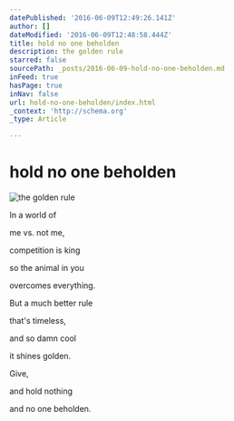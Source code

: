 ```yaml
---
datePublished: '2016-06-09T12:49:26.141Z'
author: []
dateModified: '2016-06-09T12:48:58.444Z'
title: hold no one beholden
description: the golden rule
starred: false
sourcePath: _posts/2016-06-09-hold-no-one-beholden.md
inFeed: true
hasPage: true
inNav: false
url: hold-no-one-beholden/index.html
_context: 'http://schema.org'
_type: Article

---
```

# hold no one beholden
![the golden rule](https://the-grid-user-content.s3-us-west-2.amazonaws.com/bdd000fd-d2e3-4677-b669-c78a901aa43d.jpg)

In a world of

me vs. not me,

competition is king

so the animal in you

overcomes everything.

But a much better rule

that's timeless,

and so damn cool

it shines golden.

Give,

and hold nothing

and no one beholden.
